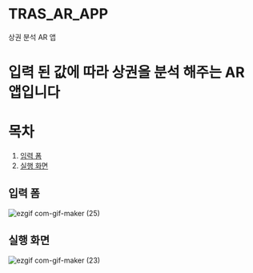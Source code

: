 # TRAS_AR_APP
상권 분석 AR 앱 


# 입력 된 값에 따라 상권을 분석 해주는 AR 앱입니다 

# 목차 
1. [임력 폼](#입력-폼)
2. [실행 화면](#실행-화면)


## 입력 폼 
![ezgif com-gif-maker (25)](https://user-images.githubusercontent.com/76652929/169702174-55678f58-8943-4c11-86f6-83c4df3caa73.gif)




## 실행 화면 
![ezgif com-gif-maker (23)](https://user-images.githubusercontent.com/76652929/169702100-7cc47f95-ac6b-4a3a-ab28-48c1e0822659.gif)

